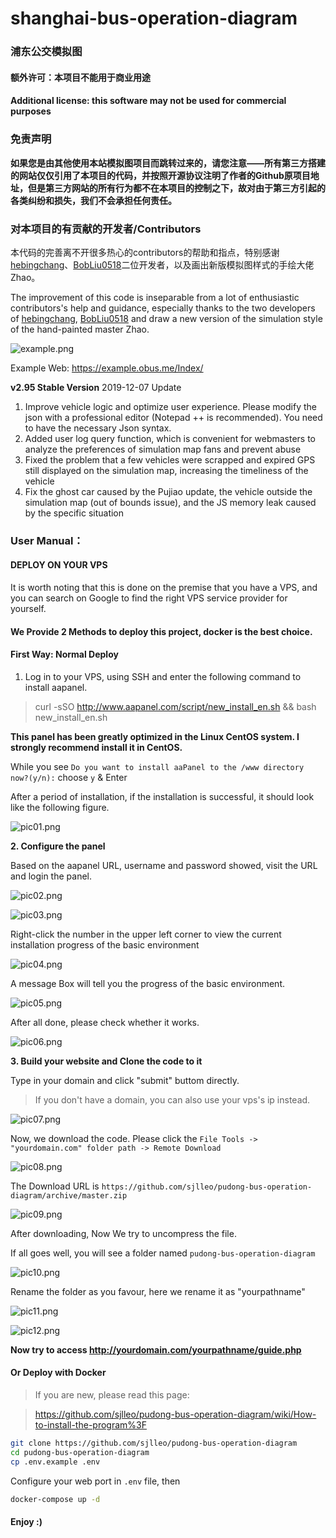 # shanghai-bus-operation-diagram
### 浦东公交模拟图
#### **额外许可：本项目不能用于商业用途**
#### **Additional license: this software may not be used for commercial purposes**

### 免责声明
**如果您是由其他使用本站模拟图项目而跳转过来的，请您注意——所有第三方搭建的网站仅仅引用了本项目的代码，并按照开源协议注明了作者的Github原项目地址，但是第三方网站的所有行为都不在本项目的控制之下，故对由于第三方引起的各类纠纷和损失，我们不会承担任何责任。**

### 对本项目的有贡献的开发者/Contributors
本代码的完善离不开很多热心的contributors的帮助和指点，特别感谢[hebingchang](https://github.com/hebingchang/pudong-bus-operation-diagram)、[BobLiu0518](https://github.com/BobLiu0518/Pudong-Bus-Operation-Diagram)二位开发者，以及画出新版模拟图样式的手绘大佬Zhao。

The improvement of this code is inseparable from a lot of enthusiastic contributors's help and guidance, especially thanks to the two developers of [hebingchang](https://github.com/hebingchang/pudong-bus-operation-diagram), [BobLiu0518](https://github.com/BobLiu0518/Pudong-Bus-Operation-Diagram) and draw a new version of the simulation style of the hand-painted master Zhao.

![example.png](https://i.loli.net/2020/02/11/Fcj8yvETWpd72hR.png)

Example Web: https://example.obus.me/Index/

**v2.95 Stable Version** 2019-12-07 Update
1. Improve vehicle logic and optimize user experience. Please modify the json with a professional editor (Notepad ++ is recommended). You need to have the necessary Json syntax.
2. Added user log query function, which is convenient for webmasters to analyze the preferences of simulation map fans and prevent abuse
3. Fixed the problem that a few vehicles were scrapped and expired GPS still displayed on the simulation map, increasing the timeliness of the vehicle
4. Fix the ghost car caused by the Pujiao update, the vehicle outside the simulation map (out of bounds issue), and the JS memory leak caused by the specific situation
### User Manual：
#### DEPLOY ON YOUR VPS

It is worth noting that this is done on the premise that you have a VPS, and you can search on Google to find the right VPS service provider for yourself.

#### We Provide 2 Methods to deploy this project, docker is the best choice.

#### First Way: Normal Deploy

1. Log in to your VPS, using SSH and enter the following command to install aapanel.

> curl -sSO http://www.aapanel.com/script/new_install_en.sh && bash new_install_en.sh

**This panel has been greatly optimized in the Linux CentOS system. I strongly recommend install it in CentOS.**

While you see ```Do you want to install aaPanel to the /www directory now?(y/n):``` choose ```y``` & Enter

After a period of installation, if the installation is successful, it should look like the following figure.


![pic01.png](https://i.loli.net/2020/02/11/Ywa7SdMQUJsTfpK.png)


**2. Configure the panel**

Based on the aapanel URL, username and password showed, visit the URL and login the panel.

![pic02.png](https://i.loli.net/2020/02/11/dTqZvNf7P5cb2Aj.png)

![pic03.png](https://i.loli.net/2020/02/11/Kv5LzAdV34X8s9i.png)

Right-click the number in the upper left corner to view the current installation progress of the basic environment

![pic04.png](https://i.loli.net/2020/02/11/TIhaFlj2oRbcWBM.png)

A message Box will tell you the progress of the basic environment.

![pic05.png](https://i.loli.net/2020/02/11/zqKT6gEP8XoJUjn.png)

After all done, please check whether it works.

![pic06.png](https://i.loli.net/2020/02/11/4LFXgK58woGRrxZ.png)

**3. Build your website and Clone the code to it**

Type in your domain and click "submit" buttom directly.

> If you don't have a domain, you can also use your vps's ip instead.

![pic07.png](https://i.loli.net/2020/02/11/nl1ZzqboORpPJfN.png)

Now, we download the code. Please click the ```File Tools -> "yourdomain.com" folder path -> Remote Download```

![pic08.png](https://i.loli.net/2020/02/11/1wb2WG6HP8AYOru.png)

The Download URL is ```https://github.com/sjlleo/pudong-bus-operation-diagram/archive/master.zip```

![pic09.png](https://i.loli.net/2020/02/11/bZsYCST9NuBeoOF.png)

After downloading, Now We try to uncompress the file.

If all goes well, you will see a folder named ```pudong-bus-operation-diagram```

![pic10.png](https://i.loli.net/2020/02/11/px9f2WZ7ah6dQgo.png)

Rename the folder as you favour, here we rename it as "yourpathname"

![pic11.png](https://i.loli.net/2020/02/11/j3xXMbWUsdO1S4k.png)

![pic12.png](https://i.loli.net/2020/02/11/W1i9VnOuLImkvhF.png)

**Now try to access http://yourdomain.com/yourpathname/guide.php**

#### Or Deploy with Docker

> If you are new, please read this page:

> https://github.com/sjlleo/pudong-bus-operation-diagram/wiki/How-to-install-the-program%3F

```bash
git clone https://github.com/sjlleo/pudong-bus-operation-diagram
cd pudong-bus-operation-diagram
cp .env.example .env
```

Configure your web port in `.env` file, then

```bash
docker-compose up -d
```

#### Enjoy :)
